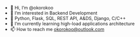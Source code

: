 - 👋 Hi, I’m @okorokoo
- 👀 I’m interested in Backend Development
- 💪 Python, Flask, SQL, REST API, A&DS, Django, C/C++
- 🌱 I’m currently learning high-load applications architecture
- 📫 How to reach me okorokoo@outlook.com

<!---
okorokoo/okorokoo is a ✨ special ✨ repository because its `README.md` (this file) appears on your GitHub profile.
You can click the Preview link to take a look at your changes.
--->
